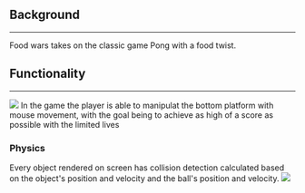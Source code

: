## Background
---
Food wars takes on the classic game Pong with a food twist.

## Functionality
---
![](https://i.imgur.com/ckQR3el.png)
In the game the player is able to manipulat the bottom platform with mouse movement, with the goal being to achieve as high of a score as possible with the limited lives

### Physics
Every object rendered on screen has collision detection calculated based on the object's position and velocity and the ball's position and velocity.
![](https://i.imgur.com/sxZTp4P.png)

